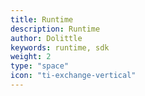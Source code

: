 ```yaml
---
title: Runtime
description: Runtime
author: Dolittle
keywords: runtime, sdk
weight: 2
type: "space"
icon: "ti-exchange-vertical"
---
```


